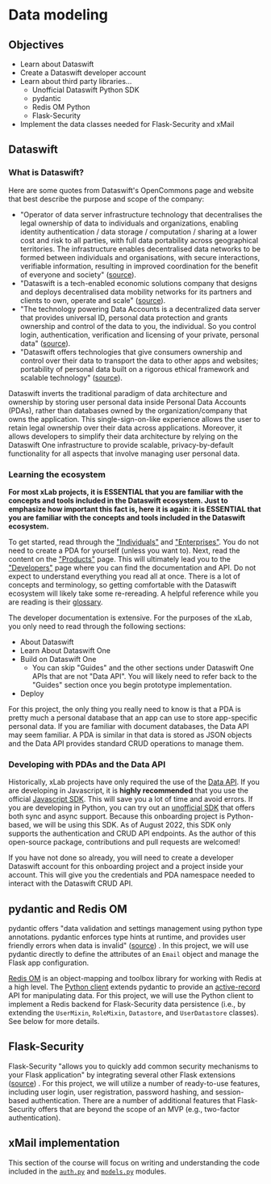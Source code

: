 # Data modeling

## Objectives

- Learn about Dataswift
- Create a Dataswift developer account
- Learn about third party libraries...
  - Unofficial Dataswift Python SDK
  - pydantic
  - Redis OM Python
  - Flask-Security
- Implement the data classes needed for Flask-Security and xMail

## Dataswift

### What is Dataswift?

Here are some quotes from Dataswift's OpenCommons page and website that best
describe the purpose and scope of the company:

- "Operator of data server infrastructure technology that decentralises the
  legal ownership of data to individuals and organizations, enabling identity
  authentication / data storage / computation / sharing at a lower cost and risk
  to all parties, with full data portability across geographical territories.
  The infrastructure enables decentralised data networks to be formed between
  individuals and organisations, with secure interactions, verifiable
  information, resulting in improved coordination for the benefit of everyone
  and society" ([source](https://opencommons.org/Dataswift)).
- "Dataswift is a tech-enabled economic solutions company that designs and
  deploys decentralised data mobility networks for its partners and clients to
  own, operate and scale" ([source](https://opencommons.org/Dataswift#Details)).
- "The technology powering Data Accounts is a decentralized data server that
  provides universal ID, personal data protection and grants ownership and
  control of the data to you, the individual. So you control login,
  authentication, verification and licensing of your private, personal data"
  ([source](https://www.dataswift.io/for-individuals)).
- "Dataswift offers technologies that give consumers ownership and control over
  their data to transport the data to other apps and websites; portability of
  personal data built on a rigorous ethical framework and scalable
  technology" ([source](https://www.dataswift.io/for-developers)).

Dataswift inverts the traditional paradigm of data architecture and ownership by
storing user personal data inside Personal Data Accounts (PDAs), rather than
databases owned by the organization/company that owns the application. This
single-sign-on-like experience allows the user to retain legal ownership over
their data across applications. Moreover, it allows developers to simplify their
data architecture by relying on the Dataswift One infrastructure to provide
scalable, privacy-by-default functionality for all aspects that involve managing
user personal data.

### Learning the ecosystem

**For most xLab projects, it is ESSENTIAL that you are familiar with the
concepts and tools included in the Dataswift ecosystem. Just to emphasize how
important this fact is, here it is again: it is ESSENTIAL that you are familiar
with the concepts and tools included in the Dataswift ecosystem.**

To get started, read through
the ["Individuals"](https://www.dataswift.io/for-individuals) and
["Enterprises"](https://www.dataswift.io/for-enterprises). You do not need to
create a PDA for yourself (unless you want to). Next, read the content on
the ["Products"](https://www.dataswift.io/products) page. This will ultimately
lead you to the ["Developers"](https://www.dataswift.io/for-developers) page
where you can find the documentation and API. Do not expect to understand
everything you read all at once. There is a lot of concepts and terminology, so
getting comfortable with the Dataswift ecosystem will likely take some
re-rereading. A helpful reference while you are reading is
their [glossary](https://docs.dataswift.io/knowledge-base/glossary-of-terms).

The developer documentation is extensive. For the purposes of the xLab, you only
need to read through the following sections:

- About Dataswift
- Learn About Dataswift One
- Build on Dataswift One
  - You can skip "Guides" and the other sections under Dataswift One APIs that
    are not "Data API". You will likely need to refer back to the "Guides"
    section once you begin prototype implementation.
- Deploy

For this project, the only thing you really need to know is that a PDA is pretty
much a personal database that an app can use to store app-specific personal
data. If you are familiar with document databases, the Data API may seem
familiar. A PDA is similar in that data is stored as JSON objects and the Data
API provides standard CRUD operations to manage them.

### Developing with PDAs and the Data API

Historically, xLab projects have only required the use of
the [Data API](https://docs.dataswift.io/build/dataswift-one-apis/data-api). If
you are developing in Javascript, it is **highly recommended** that you use the
official [Javascript SDK](https://github.com/dataswift/hat-js-sdk). This will
save you a lot of time and avoid errors. If you are developing in Python, you
can try out an [unofficial SDK](https://github.com/rtatton/hat-py-sdk) that
offers both sync and async support. Because this onboarding project is
Python-based, we will be using this SDK. As of August 2022, this SDK only
supports the authentication and CRUD API endpoints. As the author of this
open-source package, contributions and pull requests are welcomed!

If you have not done so already, you will need to create a developer Dataswift
account for this onboarding project and a project inside your account. This will
give you the credentials and PDA namespace needed to interact with the Dataswift
CRUD API.

## pydantic and Redis OM

pydantic offers "data validation and settings management using python type
annotations. pydantic enforces type hints at runtime, and provides user friendly
errors when data is invalid" ([source](https://pydantic-docs.helpmanual.io/))
. In this project, we will use pydantic directly to define the attributes of
an `Email` object and manage the Flask app configuration.

[Redis OM](https://redis.com/blog/introducing-redis-om-client-libraries/) is an
object-mapping and toolbox library for working with Redis at a high level. The
[Python client](https://github.com/redis/redis-om-python) extends pydantic to
provide
an [active-record](https://martinfowler.com/eaaCatalog/activeRecord.html)
API for manipulating data. For this project, we will use the Python client to
implement a Redis backend for Flask-Security data persistence (i.e., by
extending the `UserMixin`, `RoleMixin`, `Datastore`, and `UserDatastore`
classes). See below for more details.

## Flask-Security

Flask-Security "allows you to quickly add common security mechanisms to your
Flask application" by integrating several other Flask
extensions ([source](https://flask-security-too.readthedocs.io/en/stable/index.html))
. For this project, we will utilize a number of ready-to-use features, including
user login, user registration, password hashing, and session-based
authentication. There are a number of additional features that Flask-Security
offers that are beyond the scope of an MVP (e.g., two-factor authentication).

## xMail implementation

This section of the course will focus on writing and understanding the code
included in
the [`auth.py`](https://github.com/cwru-xlab/xlab-onboarding/blob/main/src/xmail/auth.py)
and [`models.py`](https://github.com/cwru-xlab/xlab-onboarding/blob/main/src/xmail/models.py)
modules.